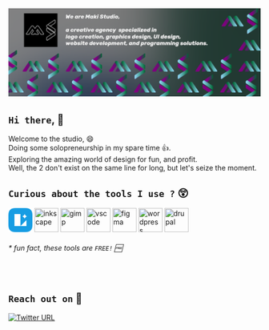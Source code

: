 ![profile-banner](https://github.com/maki-studio/.github/blob/main/profile/github-banner.png?raw=true)
---
## `Hi there`, 👋
Welcome to the studio, 😄  
Doing some solopreneurship in my spare time 👍.  
Exploring the amazing world of design for fun, and profit.  
Well, the 2 don't exist on the same line for long, but let's seize the moment.

<!--

**Here are some ideas to get you started:**

🙋‍♀️ A short introduction - what is your organization all about?
🌈 Contribution guidelines - how can the community get involved?
👩‍💻 Useful resources - where can the community find your docs? Is there anything else the community should know?
🍿 Fun facts - what does your team eat for breakfast?
🧙 Remember, you can do mighty things with the power of [Markdown](https://docs.github.com/github/writing-on-github/getting-started-with-writing-and-formatting-on-github/basic-writing-and-formatting-syntax)
-->

## `Curious about the tools I use ?` 😲 

<div align="">

<img width="48" height="48" title="lunacy"  src="https://raw.githubusercontent.com/maki-studio/.github/b974af72f4208daf7678d1cf772096e55bcc7aa0/profile/lunacy-logo.svg" />

<img  width="48" height="48" title="inkscape" src="https://cdn.jsdelivr.net/gh/devicons/devicon/icons/inkscape/inkscape-original.svg" />  

<img width="48" height="48" title="gimp" src="https://cdn.jsdelivr.net/gh/devicons/devicon/icons/gimp/gimp-original.svg" />  

<img width="48" height="48" title="vscode" src="https://cdn.jsdelivr.net/gh/devicons/devicon/icons/vscode/vscode-original.svg" />  

<img width="48" height="48" title="figma" src="https://cdn.jsdelivr.net/gh/devicons/devicon/icons/figma/figma-original.svg" />

<img width="48" height="48" title="wordpress" src="https://cdn.jsdelivr.net/gh/devicons/devicon/icons/wordpress/wordpress-plain.svg" />          

<img width="48" height="48" title="drupal" src="https://cdn.jsdelivr.net/gh/devicons/devicon/icons/drupal/drupal-original.svg" />          
                
          
</div>

###### * fun fact, these tools are `FREE!` 🆓

<br/>

## `Reach out on` 💬

[![Twitter URL](https://img.shields.io/twitter/url?url=https%3A%2F%2Ftwitter.com%2Fshokosamuel&label=twitter)](https://twitter.com/shokosamuel)


